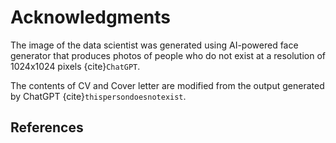 # Acknowledgments

The image of the data scientist was generated using AI-powered face generator that produces photos of people who do not exist at a resolution of 1024x1024 pixels {cite}`ChatGPT`.

The contents of CV and Cover letter are modified from the output generated by ChatGPT {cite}`thispersondoesnotexist`.

## References




